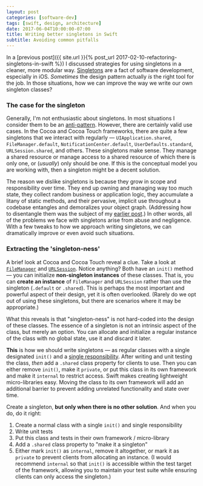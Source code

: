 ```yaml
---
layout: post
categories: [software-dev]
tags: [swift, design, architecture]
date: 2017-06-04T10:00:00-07:00
title: Writing better singletons in Swift
subtitle: Avoiding common pitfalls
---
```


In a [previous post]({{ site.url }}{% post_url 2017-02-10-refactoring-singletons-in-swift %}) I discussed strategies for using singletons in a cleaner, more modular way. [Singletons](https://en.wikipedia.org/wiki/Singleton_pattern) are a fact of software development, especially in iOS. *Sometimes* the design pattern actually *is* the right tool for the job. In those situations, how we can improve the way we write our own singleton classes?

<!--excerpt-->

### The case for the singleton

Generally, I'm not enthusiastic about singletons. In most situations I consider them to be an [anti-pattern](https://en.wikipedia.org/wiki/Anti-pattern). However, there are certainly valid use cases. In the Cocoa and Cocoa Touch frameworks, there are quite a few singletons that we interact with regularly &mdash; `UIApplication.shared`, `FileManager.default`, `NotificationCenter.default`, `UserDefaults.standard`, `URLSession.shared`, and others. These singletons make sense. They manage a shared resource or manage access to a shared resource of which there is only one, or (*usually*) only should be one. If this is the conceptual model you are working with, then a singleton might be a decent solution.

The reason we dislike singletons is because they grow in scope and responsibility over time. They end up owning and managing way too much state, they collect random business or application logic, they accumulate a litany of static methods, and their pervasive, implicit use throughout a codebase entangles and demoralizes your object graph. (Addressing how to disentangle them was the subject of my [earlier post](/blog/refactoring-singletons-in-swift/).) In other words, all of the problems we face with singletons arise from abuse and negligence. With a few tweaks to how we approach writing singletons, we can dramatically improve or even avoid such situations.

### Extracting the 'singleton-ness'

A brief look at Cocoa and Cocoa Touch reveal a clue. Take a look at [`FileManager`](https://developer.apple.com/reference/foundation/filemanager) and [`URLSession`](https://developer.apple.com/reference/foundation/urlsession). Notice anything? Both have an `init()` method &mdash; you can initialize **non-singleton instances** of these classes. That is, you can **create an instance** of `FileManager` and `URLSession` rather than use the singleton (`.default` or `.shared`). This is perhaps the most important and powerful aspect of their design, yet it is often overlooked. (Rarely do we opt out of using these singletons, but there are scenarios where it may be appropriate.)

What this reveals is that "singleton-ness" is not hard-coded into the design of these classes. The essence of a singleton is not an intrinsic aspect of the class, but merely an option. You can allocate and initialize a regular instance of the class with no global state, use it and discard it later.

**This** is how we should write singletons &mdash; as regular classes with a single designated `init()` and a [single responsibility](https://en.wikipedia.org/wiki/Single_responsibility_principle). After writing and unit testing the class, *then* add a `.shared` class property for clients to use. Then you can either remove `init()`, make it `private`, or put this class in its own framework and make it `internal` to restrict access. Swift makes creating lightweight micro-libraries easy. Moving the class to its own framework will add an additional barrier to prevent adding unrelated functionality and state over time.

Create a singleton, **but only when there is no other solution**. And when you do, do it right:

1. Create a normal class with a single `init()` and single responsibility
2. Write unit tests
3. Put this class and tests in their own framework / micro-library
4. Add a `.shared` class property to "make it a singleton"
5. Either mark `init()` as `internal`, remove it altogether, or mark it as `private` to prevent clients from allocating an instance. (I would recommend `internal` so that `init()` is accessible within the test target of the framework, allowing you to maintain your test suite while ensuring clients can only access the singleton.)
